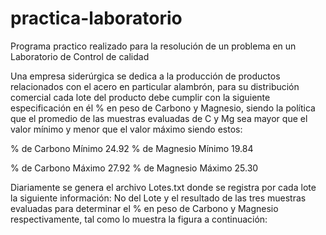 # practica-laboratorio
Programa practico realizado para la resolución de un problema en un Laboratorio de Control de calidad

Una empresa siderúrgica se dedica a la producción de productos relacionados con el acero en particular alambrón, para
su distribución comercial cada lote del producto debe cumplir con la siguiente especificación en él % en peso de
Carbono y Magnesio, siendo la política que el promedio de las muestras evaluadas de C y Mg sea mayor que el valor
mínimo y menor que el valor máximo siendo estos:

% de Carbono 
Mínimo 24.92
% de Magnesio
Mínimo 19.84

% de Carbono 
Máximo 27.92 
% de Magnesio
Máximo 25.30

Diariamente se genera el archivo Lotes.txt donde se registra por cada lote la siguiente información: No del Lote y el
resultado de las tres muestras evaluadas para determinar el % en peso de Carbono y Magnesio respectivamente, tal
como lo muestra la figura a continuación:
